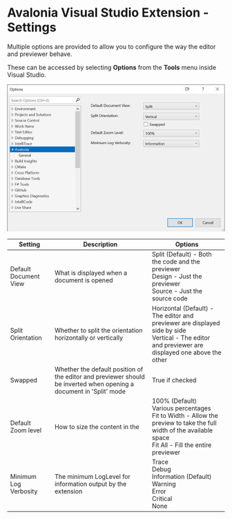 # Avalonia Visual Studio Extension - Settings

Multiple options are provided to allow you to configure the way the editor and previewer behave.

These can be accessed by selecting **Options** from the **Tools** menu inside Visual Studio.

![Options dialog](../../../static/img/vs-extension/visual-studio-avalonia-options.png)

|  Setting              | Description | Options       |
|-----------------------|-------------|---------------|
| Default Document View | What is displayed when a document is opened | Split (Default) - Both the code and the previewer<br />Design - Just the previewer<br /> Source - Just the source code |
| Split Orientation     | Whether to split the orientation horizontally or vertically | Horizontal (Default) - The editor and previewer are displayed side by side<br />Vertical - The editor and previewer are displayed one above the other |
| Swapped               | Whether the default position of the editor and previewer should be inverted when opening a document in 'Split' mode | True if checked |
| Default Zoom level    | How to size the content in the  | 100% (Default)<br />Various percentages<br />Fit to Width - Allow the preview to take the full width of the available space<br />Fit All - Fill the entire previewer |
| Minimum Log Verbosity | The minimum LogLevel for information output by the extension | Trace<br />Debug<br />Information (Default)<br />Warning<br />Error<br />Critical<br />None |
